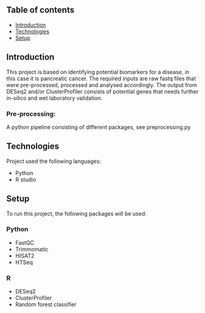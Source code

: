 ## Table of contents
* [Introduction](#Introduction)
* [Technologies](#technologies)
* [Setup](#setup)

## Introduction
This project is based on identifying potential biomarkers for a disease, in this case it is pancreatic cancer. The required inputs are raw fastq files that were pre-processed, processed and analysed accordingly. The output from DESeq2 and/or ClusterProfiler consists of potential genes that needs further in-silico and wet laboratory validation.  

### Pre-processing:
A python pipeline consisting of different packages, see preprocessing.py
	
## Technologies
Project used the following languages:
* Python
* R studio
	
## Setup
To run this project, the following packages will be used:
### Python
* FastQC
* Trimmomatic
* HISAT2
* HTSeq
### R
* DESeq2
* ClusterProfiler
* Random forest classifier


